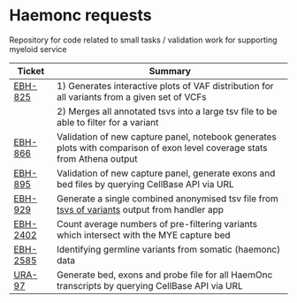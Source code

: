 # Haemonc requests

Repository for code related to small tasks / validation work for supporting myeloid service


|  Ticket   |   Summary   |
|   ---     |     ---     |
| [EBH-825] | 1) Generates interactive plots of VAF distribution for all variants from a given set of VCFs
|   |   2) Merges all annotated tsvs into a large tsv file to be able to filter for a variant
| [EBH-866]  |  Validation of new capture panel, notebook generates plots with comparison of exon level coverage stats from Athena output
| [EBH-895]  | Validation of new capture panel, generate exons and bed files by querying CellBase API via URL
| [EBH-929]  | Generate a single combined anonymised tsv file from [tsvs of variants](https://github.com/eastgenomics/eggd_vcf_handler_for_uranus/blob/574cf952b735bcb21bb7a65fa81f31bd77ae06cd/dxapp.json#L327) output from handler app
| [EBH-2402]  | Count average numbers of pre-filtering variants which intersect with the MYE capture bed
| [EBH-2585]  | Identifying germline variants from somatic (haemonc) data
| [URA-97]  | Generate bed, exons and probe file for all HaemOnc transcripts by querying CellBase API via URL



[EBH-825]: https://cuhbioinformatics.atlassian.net/browse/EBH-825
[EBH-866]: https://cuhbioinformatics.atlassian.net/browse/EBH-866
[EBH-895]: https://cuhbioinformatics.atlassian.net/browse/EBH-895
[EBH-929]: https://cuhbioinformatics.atlassian.net/browse/EBH-929
[EBH-2402]: https://cuhbioinformatics.atlassian.net/browse/EBH-2402
[EBH-2585]: https://cuhbioinformatics.atlassian.net/browse/EBH-2585
[URA-97]: https://cuhbioinformatics.atlassian.net/jira/software/c/projects/URA/boards/72?modal=detail&selectedIssue=URA-97
